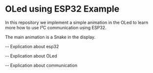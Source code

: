 # OLed using ESP32 Example

In this repository we implement a simple animation in the OLed to learn more how to use I²C communication using ESP32.

The main animation is a Snake in the display.

-- Explication about esp32

-- Explication about OLed

-- Explication about communication